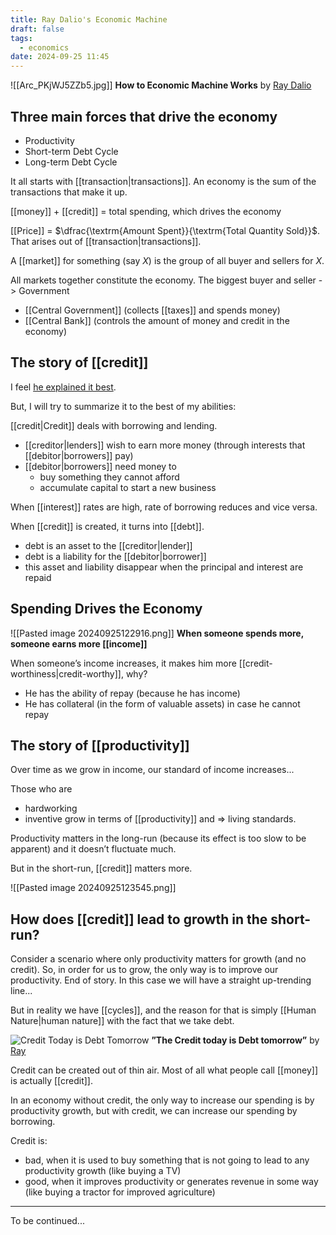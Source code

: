 ```yaml
---
title: Ray Dalio's Economic Machine
draft: false
tags:
  - economics
date: 2024-09-25 11:45
---
```

![[Arc_PKjWJ5ZZb5.jpg]]
**How to Economic Machine Works** by [Ray Dalio](https://youtu.be/PHe0bXAIuk0)

## Three main forces that drive the economy

- Productivity
- Short-term Debt Cycle
- Long-term Debt Cycle

It all starts with [[transaction|transactions]]. An economy is the sum of the transactions that make it up.

[[money]] + [[credit]] = total spending, which drives the economy

[[Price]]  = $\dfrac{\textrm{Amount Spent}}{\textrm{Total Quantity Sold}}$. That arises out of [[transaction|transactions]].

A [[market]] for something (say $X$) is the group of all buyer and sellers for $X$.

All markets together constitute the economy.
The biggest buyer and seller -> Government
- [[Central Government]] (collects [[taxes]] and spends money)
- [[Central Bank]] (controls the amount of money and credit in the economy)

## The story of [[credit]]

I feel [he explained it best](https://hgup.github.io/explorations/Ray-Dalio's-Economic-Machine).

But, I will try to summarize it to the best of my abilities:

[[credit|Credit]] deals with borrowing and lending.
- [[creditor|lenders]] wish to earn more money (through interests that [[debitor|borrowers]] pay)
- [[debitor|borrowers]] need money to
	- buy something they cannot afford
	- accumulate capital to start a new business

When [[interest]] rates are high, rate of borrowing reduces and vice versa.

When [[credit]] is created, it turns into [[debt]].
- debt is an asset to the [[creditor|lender]]
- debt is a liability for the [[debitor|borrower]]
- this asset and liability disappear when the principal and interest are repaid

## Spending Drives the Economy

![[Pasted image 20240925122916.png]]
**When someone spends more, someone earns more [[income]]**

When someone’s income increases, it makes him more [[credit-worthiness|credit-worthy]], why?
- He has the ability of repay (because he has income)
- He has collateral (in the form of valuable assets) in case he cannot repay

## The story of [[productivity]]

Over time as we grow in income, our standard of income increases...

Those who are
- hardworking
- inventive
grow in terms of [[productivity]] and => living standards.

Productivity matters in the long-run (because its effect is too slow to be apparent) and it doesn’t fluctuate much.

But in the short-run, [[credit]] matters more.

![[Pasted image 20240925123545.png]]

## How does [[credit]] lead to growth in the short-run?

Consider a scenario where only productivity matters for growth (and no credit). So, in order for us to grow, the only way is to improve our productivity. End of story. In this case we will have a straight up-trending line...

But in reality we have [[cycles]], and the reason for that is simply [[Human Nature|human nature]] with the fact that we take debt.

![Credit Today is Debt Tomorrow](https://i.imgur.com/OjiXi1Y.gif)
**”The Credit today is Debt tomorrow”** by [Ray](https://youtu.be/PHe0bXAIuk0?t=498)

Credit can be created out of thin air. Most of all what people call [[money]] is actually [[credit]].

In an economy without credit, the only way to increase our spending is by productivity growth, but with credit, we can increase our spending by borrowing.

Credit is:
- bad, when it is used to buy something that is not going to lead to any productivity growth (like buying a TV)
- good, when it improves productivity or generates revenue in some way (like buying a tractor for improved agriculture)

***

To be continued...